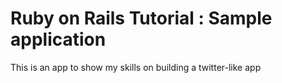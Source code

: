 # Ruby on Rails Tutorial : Sample application

This is an app to show my skills on building a twitter-like app